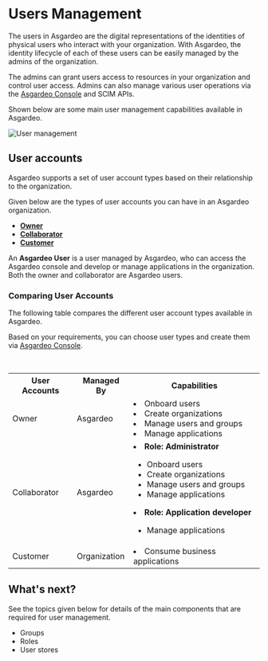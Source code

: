 # Users Management

The users in Asgardeo are the digital representations of the identities of physical users who interact with your 
organization. With Asgardeo, the identity lifecycle of each of these users can be easily managed by the admins of the 
organization. 

The admins can grant users access to resources in your organization and control user access. Admins can also manage various user operations via the [Asgardeo Console](https://console.asgardeo.io) and SCIM APIs.

Shown below are some main user management capabilities available in Asgardeo.

<img class="borderless-img" :src="$withBase('/assets/img/guides/users/user-management-overview.png')" alt="User management">

## User accounts

Asgardeo supports a set of user account types based on their relationship to the organization. 

Given below are the types of user accounts you can have in an Asgardeo organization.
 - [**Owner**](owner.md)
 - [**Collaborator**](manage-collaborators.md)
 - [**Customer**](manage-customers.md)
  
An **Asgardeo User** is a user managed by Asgardeo, who can access the Asgardeo console and develop or manage applications in the organization. Both the owner and collaborator are Asgardeo users.

### Comparing User Accounts

The following table compares the different user account types available in Asgardeo.

Based on your requirements, you can choose user types and create them via [Asgardeo Console](https://console.asgardeo.io).

<br>

<table>
  <tr>
    <th>User Accounts</th>
    <th>Managed By</th>
    <th>Capabilities</th> 
  </tr>
  <tr>
    <td>Owner<Badge text="Asgardeo User" type="optional"/></td>
    <td>Asgardeo</td>
    <td>
    <li>Onboard users</li>
    <li>Create organizations</li>
    <li>Manage users and groups</li>
    <li>Manage applications</li>
    </td>
  </tr>
  <tr>
    <td>Collaborator<Badge text="Asgardeo User" type="optional"/></td>
    <td>Asgardeo</td>
    <td>
    <li><b>Role: Administrator </b> </li>
        <ul>
            <li>Onboard users</li>
            <li>Create organizations</li>
            <li>Manage users and groups</li>
            <li>Manage applications</li>
        </ul>
     <li><b>Role: Application developer</b></li>
         <ul>
            <li>Manage applications</li>
         </ul>
    </td>
  </tr>
  <tr>
    <td>Customer</td>
     <td>Organization</td>
    <td><li>Consume business applications</li></td>
  </tr>
</table>

## What's next?

See the topics given below for details of the main components that are required for user management.
- <a :href="$withBase('/guides/users/manage-groups/')">Groups</a>
- <a :href="$withBase('/references/user-management/user-roles/')">Roles</a>
- User stores
